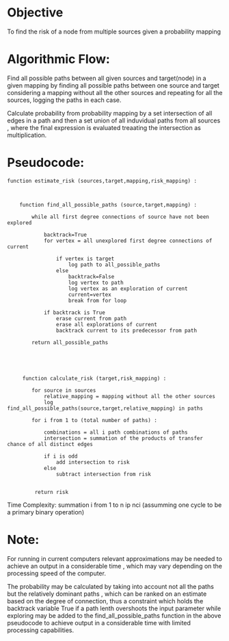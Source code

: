 


# Objective

To find the risk of a node from multiple sources given a probability mapping
 



# Algorithmic Flow:


Find all possible paths between all given sources and target(node) in a given mapping by finding all possible paths between one source and target considering a mapping without all the other sources and repeating for all the sources, logging the paths in each case.

Calculate probability from probability mapping by a set intersection of all edges in a path and then a set union of all induvidual paths from all sources , where the final expression is evaluated treaating the intersection as multiplication.



# Pseudocode:

    function estimate_risk (sources,target,mapping,risk_mapping) :
        
        
        
        function find_all_possible_paths (source,target,mapping) :

            while all first degree connections of source have not been explored

                backtrack=True
                for vertex = all unexplored first degree connections of current
                    
                    if vertex is target
                        log path to all_possible_paths
                    else
                        backtrack=False
                        log vertex to path
                        log vertex as an exploration of current
                        current=vertex
                        break from for loop

                if backtrack is True
                    erase current from path
                    erase all explorations of current
                    backtrack current to its predecessor from path

            return all_possible_paths



         
         
         function calculate_risk (target,risk_mapping) :
            
            for source in sources
                relative_mapping = mapping without all the other sources
                log find_all_possible_paths(source,target,relative_mapping) in paths

            for i from 1 to (total number of paths) :

                combinations = all i path combinations of paths
                intersection = summation of the products of transfer chance of all distinct edges

                if i is odd
                    add intersection to risk
                else
                    subtract intersection from risk


             return risk


Time Complexity: summation i from 1 to n ip nci (assumming one cycle to be a primary binary operation)

# Note: 

For running in current computers relevant approximations may be needed to achieve an output in a considerable time , which may vary depending on the processing speed of the computer.

The probability may be calculated by taking into account not all the paths but the relatively dominant paths ,  which can be ranked on an estimate based on the degree of connection, thus a constraint which holds the backtrack variable True if a path lenth overshoots the input parameter while exploring may be added to the 
find_all_possible_paths function in the above pseudocode to achieve output in a considerable time with limited processing capabilities.







